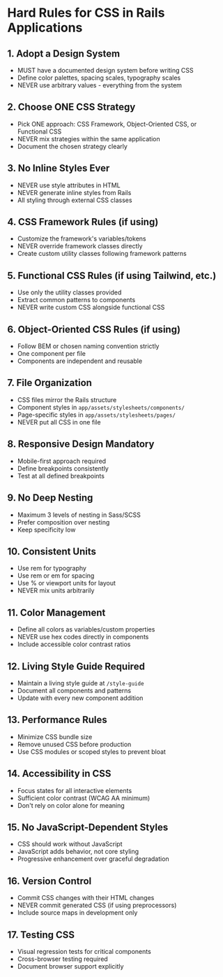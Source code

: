 # Hard Rules for CSS in Rails Applications

## 1. Adopt a Design System
- MUST have a documented design system before writing CSS
- Define color palettes, spacing scales, typography scales
- NEVER use arbitrary values - everything from the system

## 2. Choose ONE CSS Strategy
- Pick ONE approach: CSS Framework, Object-Oriented CSS, or Functional CSS
- NEVER mix strategies within the same application
- Document the chosen strategy clearly

## 3. No Inline Styles Ever
- NEVER use style attributes in HTML
- NEVER generate inline styles from Rails
- All styling through external CSS classes

## 4. CSS Framework Rules (if using)
- Customize the framework's variables/tokens
- NEVER override framework classes directly
- Create custom utility classes following framework patterns

## 5. Functional CSS Rules (if using Tailwind, etc.)
- Use only the utility classes provided
- Extract common patterns to components
- NEVER write custom CSS alongside functional CSS

## 6. Object-Oriented CSS Rules (if using)
- Follow BEM or chosen naming convention strictly
- One component per file
- Components are independent and reusable

## 7. File Organization
- CSS files mirror the Rails structure
- Component styles in `app/assets/stylesheets/components/`
- Page-specific styles in `app/assets/stylesheets/pages/`
- NEVER put all CSS in one file

## 8. Responsive Design Mandatory
- Mobile-first approach required
- Define breakpoints consistently
- Test at all defined breakpoints

## 9. No Deep Nesting
- Maximum 3 levels of nesting in Sass/SCSS
- Prefer composition over nesting
- Keep specificity low

## 10. Consistent Units
- Use rem for typography
- Use rem or em for spacing
- Use % or viewport units for layout
- NEVER mix units arbitrarily

## 11. Color Management
- Define all colors as variables/custom properties
- NEVER use hex codes directly in components
- Include accessible color contrast ratios

## 12. Living Style Guide Required
- Maintain a living style guide at `/style-guide`
- Document all components and patterns
- Update with every new component addition

## 13. Performance Rules
- Minimize CSS bundle size
- Remove unused CSS before production
- Use CSS modules or scoped styles to prevent bloat

## 14. Accessibility in CSS
- Focus states for all interactive elements
- Sufficient color contrast (WCAG AA minimum)
- Don't rely on color alone for meaning

## 15. No JavaScript-Dependent Styles
- CSS should work without JavaScript
- JavaScript adds behavior, not core styling
- Progressive enhancement over graceful degradation

## 16. Version Control
- Commit CSS changes with their HTML changes
- NEVER commit generated CSS (if using preprocessors)
- Include source maps in development only

## 17. Testing CSS
- Visual regression tests for critical components
- Cross-browser testing required
- Document browser support explicitly
